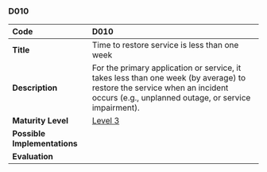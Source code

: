 ### D010

| **Code**           | **D010** |
| :--                | :--      |
| **Title**          | Time to restore service is less than one week |
| **Description**    | For the primary application or service, it takes less than one week (by average) to restore the service when an incident occurs (e.g., unplanned outage, or service impairment). |
| **Maturity Level** | [Level 3](/levels#level-3) |
| **Possible Implementations** | |
| **Evaluation**     | |
